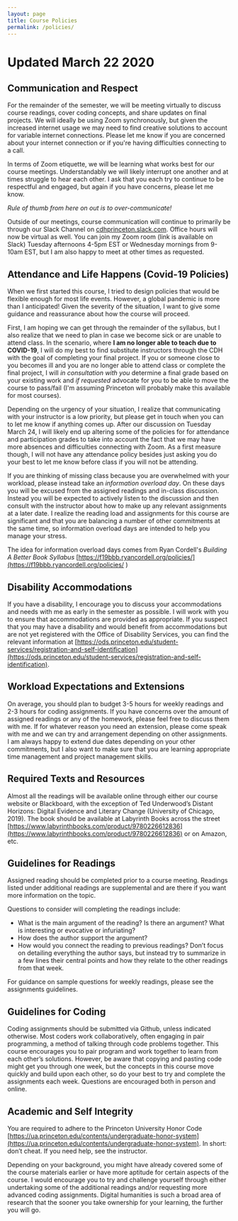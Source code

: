 ```yaml
---
layout: page
title: Course Policies
permalink: /policies/
---
```

# Updated March 22 2020

## Communication and Respect

For the remainder of the semester, we will be meeting virtually to discuss course readings, cover coding concepts, and share updates on final projects. We will ideally be using Zoom synchronously, but given the increased internet usage we may need to find creative solutions to account for variable internet connections. Please let me know if you are concerned about your internet connection or if you're having difficulties connecting to a call.

In terms of Zoom etiquette, we will be learning what works best for our course meetings. Understandably we will likely interrupt one another and at times struggle to hear each other. I ask that you each try to continue to be respectful and engaged, but again if you have concerns, please let me know.

*Rule of thumb from here on out is to over-communicate!*

Outside of our meetings, course communication will continue to primarily be through our Slack Channel on [cdhprinceton.slack.com](cdhprinceton.slack.com). Office hours will now be virtual as well. You can join my Zoom room (link is available on Slack) Tuesday afternoons 4-5pm EST or Wednesday mornings from 9-10am EST, but I am also happy to meet at other times as requested.

## Attendance and Life Happens (Covid-19 Policies)

When we first started this course, I tried to design policies that would be flexible enough for most life events. However, a global pandemic is more than I anticipated! Given the severity of the situation, I want to give some guidance and reassurance about how the course will proceed.

First, I am hoping we can get through the remainder of the syllabus, but I also realize that we need to plan in case we become sick or are unable to attend class. In the scenario, where **I am no longer able to teach due to COVID-19**, I will do my best to find substitute instructors through the CDH with the goal of completing your final project. If you or someone close to you becomes ill and you are no longer able to attend class or complete the final project, I will *in consultation with you* determine a final grade based on your existing work and *if requested* advocate for you to be able to move the course to pass/fail (I'm assuming Princeton will probably make this available for most courses).

Depending on the urgency of your situation, I realize that communicating with your instructor is a low priority, but please get in touch when you can to let me know if anything comes up. After our discussion on Tuesday March 24, I will likely end up altering some of the policies for for attendance and participation grades to take into account the fact that we may have more absences and difficulties connecting with Zoom. As a first measure though, I will not have any attendance policy besides just asking you do your best to let me know before class if you will not be attending.

If you are thinking of missing class because you are overwhelmed with your workload, please instead take an _information overload day_. On these days you will be excused from the assigned readings and in-class discussion. Instead you will be expected to actively listen to the discussion and then consult with the instructor about how to make up any relevant assignments at a later date. I realize the reading load and assignments for this course are significant and that you are balancing a number of other commitments at the same time, so information overload days are intended to help you manage your stress.

The idea for information overload days comes from Ryan Cordell's _Building A Better Book Syllabus_ [https://f19bbb.ryancordell.org/policies/](https://f19bbb.ryancordell.org/policies/
)

## Disability Accommodations

If you have a disability, I encourage you to discuss your accommodations and needs with me as early in the semester as possible. I will work with you to ensure that accommodations are provided as appropriate. If you suspect that you may have a disability and would benefit from accommodations but are not yet registered with the Office of Disability Services, you can find the relevant information at [https://ods.princeton.edu/student-services/registration-and-self-identification](https://ods.princeton.edu/student-services/registration-and-self-identification).

## Workload Expectations and Extensions

On average, you should plan to budget 3-5 hours for weekly readings and 2-3 hours for coding assignments. If you have concerns over the amount of assigned readings or any of the homework, please feel free to discuss them with me. If for whatever reason you need an extension, please come speak with me and we can try and arrangement depending on other assignments. I am always happy to extend due dates depending on your other commitments, but I also want to make sure that you are learning appropriate time management and project management skills.

## Required Texts and Resources

Almost all the readings will be available online through either our course website or Blackboard, with the exception of Ted Underwood’s Distant Horizons: Digital Evidence and Literary Change (University of Chicago, 2019). The book should be available at Labyrinth Books across the street [https://www.labyrinthbooks.com/product/9780226612836](https://www.labyrinthbooks.com/product/9780226612836) or on Amazon, etc.

## Guidelines for Readings

Assigned reading should be completed prior to a course meeting. Readings listed under additional readings are supplemental and are there if you want more information on the topic.

Questions to consider will completing the readings include:

- What is the main argument of the reading? Is there an argument? What is interesting or evocative or infuriating?
- How does the author support the argument?
- How would you connect the reading to previous readings?
Don’t focus on detailing everything the author says, but instead try to summarize in a few lines their central points and how they relate to the other readings from that week.

For guidance on sample questions for weekly readings, please see the assignments guidelines.

## Guidelines for Coding

Coding assignments should be submitted via Github, unless indicated otherwise. Most coders work collaboratively, often engaging in pair programming, a method of talking through code problems together. This course encourages you to pair program and work together to learn from each other’s solutions. However, be aware that copying and pasting code might get you through one week, but the concepts in this course move quickly and build upon each other, so do your best to try and complete the assignments each week. Questions are encouraged both in person and online.

## Academic and Self Integrity

You are required to adhere to the Princeton University Honor Code [https://ua.princeton.edu/contents/undergraduate-honor-system](https://ua.princeton.edu/contents/undergraduate-honor-system). In short: don’t cheat. If you need help, see the instructor.

Depending on your background, you might have already covered some of the course materials earlier or have more aptitude for certain aspects of the course. I would encourage you to try and challenge yourself through either undertaking some of the additional readings and/or requesting more advanced coding assignments. Digital humanities is such a broad area of research that the sooner you take ownership for your learning, the further you will go.
